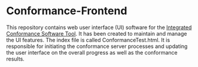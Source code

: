 # Conformance-Frontend

This repository contains web user interface (UI) software for the [Integrated Conformance Software Tool](https://github.com/Dash-Industry-Forum/IntegratedConformance). It has been created to maintain and manage the UI features. The index file is called ConformanceTest.html. It is responsible for initiating the conformance server processes and updating the user interface on the overall progress as well as the conformance results.



